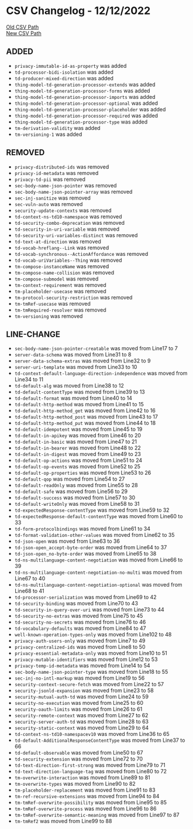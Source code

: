 
# CSV Changelog - 12/12/2022

[Old CSV Path](../../../../data/input_2022/TD/dart_wot/dart_wot.csv)  
[New CSV Path](../../../../../thingweb-playground/packages/assertions/assertions-csv/manual.csv)


## ADDED

- `privacy-immutable-id-as-property` was added
- `td-processor-bidi-isolation` was added
- `td-producer-mixed-direction` was added
- `thing-model-td-generation-processor-extends` was added
- `thing-model-td-generation-processor-forms` was added
- `thing-model-td-generation-processor-imports` was added
- `thing-model-td-generation-processor-optional` was added
- `thing-model-td-generation-processor-placeholder` was added
- `thing-model-td-generation-processor-required` was added
- `thing-model-td-generation-processor-type` was added
- `tm-derivation-validity` was added
- `tm-versioning-1` was added


## REMOVED

- `privacy-distributed-ids` was removed
- `privacy-id-metadata` was removed
- `privacy-td-pii` was removed
- `sec-body-name-json-pointer` was removed
- `sec-body-name-json-pointer-array` was removed
- `sec-inj-sanitize` was removed
- `sec-vuln-auto` was removed
- `security-update-contexts` was removed
- `td-context-ns-td10-namespace` was removed
- `td-security-combo-deprecation` was removed
- `td-security-in-uri-variable` was removed
- `td-security-uri-variables-distinct` was removed
- `td-text-at-direction` was removed
- `td-vocab-hreflang--Link` was removed
- `td-vocab-synchronous--ActionAffordance` was removed
- `td-vocab-uriVariables--Thing` was removed
- `tm-compose-instanceName` was removed
- `tm-compose-name-collision` was removed
- `tm-compose-submodel` was removed
- `tm-context-requirement` was removed
- `tm-placeholder-usecase` was removed
- `tm-protocol-security-restriction` was removed
- `tm-tmRef-usecase` was removed
- `tm-tmRequired-resolver` was removed
- `tm-versioning` was removed


## LINE-CHANGE

- `sec-body-name-json-pointer-creatable` was moved from Line17 to 7
- `server-data-schema` was moved from Line31 to 8
- `server-data-schema-extras` was moved from Line32 to 9
- `server-uri-template` was moved from Line33 to 10
- `td-context-default-language-direction-independence` was moved from Line34 to 11
- `td-default-alg` was moved from Line38 to 12
- `td-default-contentType` was moved from Line39 to 13
- `td-default-format` was moved from Line40 to 14
- `td-default-http-method` was moved from Line41 to 15
- `td-default-http-method_get` was moved from Line42 to 16
- `td-default-http-method_post` was moved from Line43 to 17
- `td-default-http-method_put` was moved from Line44 to 18
- `td-default-idempotent` was moved from Line45 to 19
- `td-default-in-apikey` was moved from Line46 to 20
- `td-default-in-basic` was moved from Line47 to 21
- `td-default-in-bearer` was moved from Line48 to 22
- `td-default-in-digest` was moved from Line49 to 23
- `td-default-op-actions` was moved from Line51 to 24
- `td-default-op-events` was moved from Line52 to 25
- `td-default-op-properties` was moved from Line53 to 26
- `td-default-qop` was moved from Line54 to 27
- `td-default-readOnly` was moved from Line55 to 28
- `td-default-safe` was moved from Line56 to 29
- `td-default-success` was moved from Line57 to 30
- `td-default-writeOnly` was moved from Line58 to 31
- `td-expectedResponse-contentType` was moved from Line59 to 32
- `td-expectedResponse-default-contentType` was moved from Line60 to 33
- `td-form-protocolbindings` was moved from Line61 to 34
- `td-format-validation-other-values` was moved from Line62 to 35
- `td-json-open` was moved from Line63 to 36
- `td-json-open_accept-byte-order` was moved from Line64 to 37
- `td-json-open_no-byte-order` was moved from Line65 to 38
- `td-ns-multilanguage-content-negotiation` was moved from Line66 to 39
- `td-ns-multilanguage-content-negotiation-no-multi` was moved from Line67 to 40
- `td-ns-multilanguage-content-negotiation-optional` was moved from Line68 to 41
- `td-processor-serialization` was moved from Line69 to 42
- `td-security-binding` was moved from Line70 to 43
- `td-security-in-query-over-uri` was moved from Line73 to 44
- `td-security-no-extras` was moved from Line75 to 45
- `td-security-no-secrets` was moved from Line76 to 46
- `td-vocabulary-defaults` was moved from Line84 to 47
- `well-known-operation-types-only` was moved from Line102 to 48
- `privacy-auth-users-only` was moved from Line7 to 49
- `privacy-centralized-ids` was moved from Line8 to 50
- `privacy-essential-metadata-only` was moved from Line10 to 51
- `privacy-mutable-identifiers` was moved from Line12 to 53
- `privacy-temp-id-metadata` was moved from Line14 to 54
- `sec-body-name-json-pointer-type` was moved from Line18 to 55
- `sec-inj-no-intl-markup` was moved from Line19 to 56
- `security-context-secure-fetch` was moved from Line22 to 57
- `security-jsonld-expansion` was moved from Line23 to 58
- `security-mutual-auth-td` was moved from Line24 to 59
- `security-no-execution` was moved from Line25 to 60
- `security-oauth-limits` was moved from Line26 to 61
- `security-remote-context` was moved from Line27 to 62
- `security-server-auth-td` was moved from Line28 to 63
- `security-static-context` was moved from Line29 to 64
- `td-context-ns-td10-namespacev10` was moved from Line36 to 65
- `td-default-AdditionalResponseContentType` was moved from Line37 to 66
- `td-default-observable` was moved from Line50 to 67
- `td-security-extension` was moved from Line72 to 70
- `td-text-direction-first-strong` was moved from Line79 to 71
- `td-text-direction-language-tag` was moved from Line80 to 72
- `tm-overwrite-interaction` was moved from Line89 to 81
- `tm-overwrite-types` was moved from Line90 to 82
- `tm-placeholder-replacement` was moved from Line91 to 83
- `tm-ref-recursive-extensions` was moved from Line94 to 84
- `tm-tmRef-overwrite-possibility` was moved from Line95 to 85
- `tm-tmRef-overwrite-process` was moved from Line96 to 86
- `tm-tmRef-overwrite-semantic-meaning` was moved from Line97 to 87
- `tm-tmRef2` was moved from Line99 to 88

